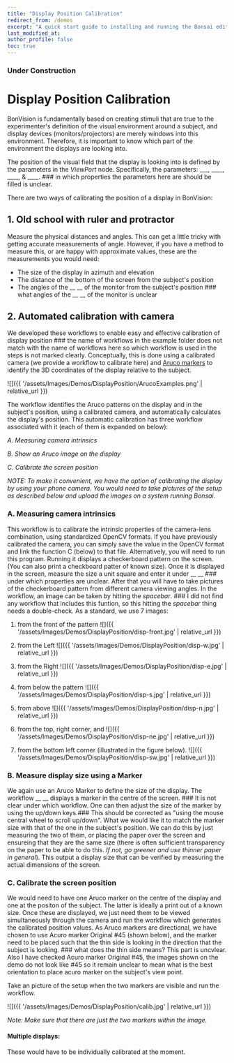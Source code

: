 ```yaml
---
title: "Display Position Calibration"
redirect_from: /demos
excerpt: "A quick start guide to installing and running the Bonsai editor."
last_modified_at: 
author_profile: false
toc: true
---
```


### Under Construction

# Display Position Calibration

BonVision is fundamentally based on creating stimuli that are true to the experimenter's definition of the visual environment around a subject, and display devices (monitors/projectors) are merely windows into this environment. Therefore, it is important to know which part of the environment the displays are looking into.  

The position of the visual field that the display is looking into is defined by the parameters in the _ViewPort_ node. Specifically, the parameters: ___, ____, ____, & ____. ### in which properties the parameters here are should be filled is unclear.

There are two ways of calibrating the position of a display in BonVision:

## __1. Old school with ruler and protractor__ 
Measure the physical distances and angles. This can get a little tricky with getting accurate measurements of angle. However, if you have a method to measure this, or are happy with approximate values, these are the measurements you would need:
* The size of the display in azimuth and elevation
* The distance of the bottom of the screen from the subject's position
* The angles of the __ __ of the monitor from the subject's position ### what angles of the __ __ of the monitor is unclear

## __2. Automated calibration with camera__ 
We developed these workflows to enable easy and effective calibration of display position ### the name of workflows in the example folder does not match with the name of workflows here so which workflow is used in the steps is not marked clearly. Conceptually, this is done using a calibrated camera (we provide a workflow to calibrate here) and [Aruco markers](https://docs.opencv.org/trunk/d5/dae/tutorial_aruco_detection.html) to identify the 3D coordinates of the display relative to the subject. 

![]({{ '/assets/Images/Demos/DisplayPosition/ArucoExamples.png' | relative_url }})

The workflow identifies the Aruco patterns on the display and in the subject's position, using a calibrated camera, and automatically calculates the display's position. This automatic calibration has three workflow associated with it (each of them is expanded on below):

_A. Measuring camera intrinsics_

_B. Show an Aruco image on the display_

_C. Calibrate the screen position_

_NOTE: To make it convenient, we have the option of calibrating the display by using your phone camera. You would need to take pictures of the setup as described below and upload the images on a system running Bonsai._

### __A. Measuring camera intrinsics__
This workflow is to calibrate the intrinsic properties of the camera-lens combination, using standardized OpenCV formats. If you have previously calibrated the camera, you can simply save the value in the OpenCV format and link the function C (below) to that file. Alternatively, you will need to run this program. Running it displays a checkerboard pattern on the screen. (You can also print a checkboard patter of known size). Once it is displayed in the screen, measure the size a unit square and enter it under __  __ ### under which properties are unclear. After that you will have to take pictures of the checkerboard pattern from different camera viewing angles. In the workflow, an image can be taken by hitting the _spacebar_. ### I did not find any workflow that includes this funtion, so this hitting the _spacebar_ thing needs a double-check.  As a standard, we use 7 images: 
1. from the front of the pattern
![]({{ '/assets/Images/Demos/DisplayPosition/disp-front.jpg' | relative_url }})

2. from the Left 
![]({{ '/assets/Images/Demos/DisplayPosition/disp-w.jpg' | relative_url }})

3. from the Right
![]({{ '/assets/Images/Demos/DisplayPosition/disp-e.jpg' | relative_url }})

4. from below the pattern
![]({{ '/assets/Images/Demos/DisplayPosition/disp-s.jpg' | relative_url }})

5. from above
![]({{ '/assets/Images/Demos/DisplayPosition/disp-n.jpg' | relative_url }})

6. from the top, right corner, and
![]({{ '/assets/Images/Demos/DisplayPosition/disp-ne.jpg' | relative_url }})

7. from the bottom left corner (illustrated in the figure below).
![]({{ '/assets/Images/Demos/DisplayPosition/disp-sw.jpg' | relative_url }})

### __B. Measure display size using a Marker__
We again use an Aruco Marker to define the size of the display. The workflow __ __ displays a marker in the centre of the screen. ### It is not clear under which workflow. One can then adjust the size of the marker by using the up/down keys.### This should be corrected as "using the mouse central wheel to scroll up/down".  What we would like it to match the marker size with that of the one in the subject's position. We can do this by just measuring the two of them, or placing the paper over the screen and ensureing that they are the same size (there is often sufficient transparency on the paper to be able to do this. _If not, go greener and use thinner paper in general_). This output a display size that can be verified by measuring the actual dimensions of the screen.

### __C. Calibrate the screen position__
We would need to have one Aruco marker on the centre of the display and one at the positon of the subject. The latter is ideally a print out of a known size. Once these are displayed, we just need them to be viewed simultaneously through the camera and run the workflow which generates the calibrated position values. As Aruco markers are directional, we have chosen to use Acuro marker Original #45 (shown below), and the marker need to be placed such that the thin side is looking in the direction that the subject is looking. ### what does the thin side means? This part is uncvlear. Also I have checked Acuro marker Original #45, the images shown on the demo do not look like #45 so it remain unclear to mean what is the best orientation to place acuro marker on the subject's view point.

Take an picture of the setup when the two markers are visible and run the workflow. 

![]({{ '/assets/Images/Demos/DisplayPosition/calib.jpg' | relative_url }})

_Note: Make sure that there are just the two markers within the image._

#### Multiple displays: 
These would have to be individually calibrated at the moment.
